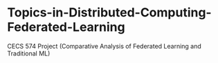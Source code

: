 # Topics-in-Distributed-Computing-Federated-Learning
CECS 574 Project (Comparative Analysis of Federated Learning and Traditional ML)
